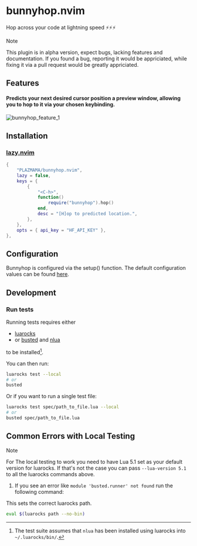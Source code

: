 # bunnyhop.nvim
Hop across your code at lightning speed ⚡️⚡️⚡️

> [!Note]
> This plugin is in alpha version, expect bugs, lacking features and documentation.
> If you found a bug, reporting it would be appriciated, while fixing it via a pull request would be greatly appriciated.

## Features

#### Predicts your next desired cursor position a preview window, allowing you to hop to it via your chosen keybinding.

![bunnyhop_feature_1](https://github.com/user-attachments/assets/9d9be27e-c8b7-4d02-9c64-4ba7a860f922)

## Installation

### [lazy.nvim](https://github.com/folke/lazy.nvim)

```lua
{
    "PLAZMAMA/bunnyhop.nvim",
    lazy = false,
    keys = {
        {
            "<C-h>",
            function()
                require("bunnyhop").hop()
            end,
            desc = "[H]op to predicted location.",
        },
    },
    opts = { api_key = "HF_API_KEY" },
},
```

## Configuration

Bunnyhop is configured via the setup() function. The default configuration values can be found [here](lua/bunnyhop/init.lua).

## Development

### Run tests


Running tests requires either

- [luarocks][luarocks]
- or [busted][busted] and [nlua][nlua]

to be installed[^1].

[^1]: The test suite assumes that `nlua` has been installed
      using luarocks into `~/.luarocks/bin/`.

You can then run:

```bash
luarocks test --local
# or
busted
```

Or if you want to run a single test file:

```bash
luarocks test spec/path_to_file.lua --local
# or
busted spec/path_to_file.lua
```

## Common Errors with Local Testing

> [!Note]
> For The local testing to work you need to have Lua 5.1 set as your default version for luarocks.
> If that's not the case you can pass `--lua-version 5.1` to all the luarocks commands above.

1. If you see an error like `module 'busted.runner' not found` run the following command:

This sets the correct luarocks path.
```bash
eval $(luarocks path --no-bin)
```

[rockspec-format]: https://github.com/luarocks/luarocks/wiki/Rockspec-format
[luarocks]: https://luarocks.org
[luarocks-api-key]: https://luarocks.org/settings/api-keys
[gh-actions-secrets]: https://docs.github.com/en/actions/security-guides/encrypted-secrets#creating-encrypted-secrets-for-a-repository
[busted]: https://lunarmodules.github.io/busted/
[nlua]: https://github.com/mfussenegger/nlua
[use-this-template]: https://github.com/new?template_name=nvim-lua-plugin-template&template_owner=nvim-lua
